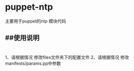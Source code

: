 puppet-ntp
==========

主要用于puppet的ntp 模块代码

##使用说明
------------------------------
#
1、请根据情况 修改files文件夹下的配置文件
2、请根据情况 修改manifests/params.pp中参数
#